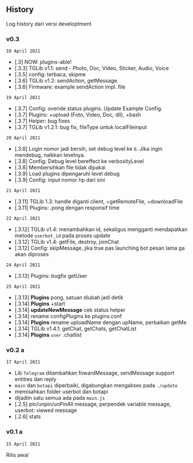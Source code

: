 ## History

Log history dari versi developtment

### v0.3

`18 April 2021`

+ [.3] NOW: plugins-able!
+ [.3.3] TGLib v1.1: send - Photo, Doc, Video, Sticker, Audio, Voice
+ [.3.5] config: terbaca, skipme
+ [.3.6] TGLib v1.2: sendAction, getMessage.
+ [.3.6] Firmware: example sendAction impl. file

`19 April 2021`

+ [.3.7] Config: overide status plugins. Update Example Config.
+ [.3.7] Plugins: +upload (Foto, Video, Doc, dll), +bash
+ [.3.7] Helper: bug fixes
+ [.3.7] TGLib v1.2.1: bug fix, fileType untuk localFileinput

`20 April 2021`

+ [.3.8] Login nomor jadi bersih, set debug level ke `0`. Jika ingin mendebug, naikkan levelnya.
+ [.3.8] Config: Debug level bereffect ke verbosityLevel
+ [.3.8] Membersihkan file tidak dipakai
+ [.3.9] Load plugins dipengaruhi level debug
+ [.3.9] Config: input nomor hp dari sini

`21 April 2021`

+ [.3.11] TGLib 1.3: handle diganti client, +getRemoteFile, +downloadFile
+ [.3.11] Plugins: .pong dengan responsif time

`22 April 2021`
+ [.3.12] TGLib v1.4: menambahkan id, sekaligus mengganti mendapatkan metode `userbot_id` pada proses update
+ [.3.12] TGLib v1.4: getFile, destroy, joinChat
+ [.3.12] Config: skipMessage, jika true pas launching bot pesan lama ga akan diproses


`24 April 2021`

+ [.3.13] Plugins: bugfix getUser

`25 April 2021`

+ [.3.13] **Plugins** pong, satuan diubah jadi detik
+ [.3.14] **Plugins** +start
+ [.3.14] **updateNewMessage** cek status helper
+ [.3.14] rename configPlugins ke plugins.conf
+ [.3.14] **Plugins** rename uploadName dengan upName, perbaikan getMe
+ [.3.14] TGLib v1.4.1: getChat, getChats, getChatList
+ [.3.14] **Plugins** `user` .chatlist

### v0.2 a

`17 April 2021`

+ Lib `Telegram` ditambahkan fowardMessage, sendMessage support entities dan reply
+ `main` dan `botapi` diperbaiki, digabungkan mengakses pada `./update`
+ memisahkan folder userbot dan botapi
+ dijadiin satu semua ada pada `main.js`
+ [.2.5] pin/unpin/unPinAll message, perpendek variable message, userbot: viewed message
+ [.2.6] stats

### v0.1 a

`15 April 2021`

Rilis awal